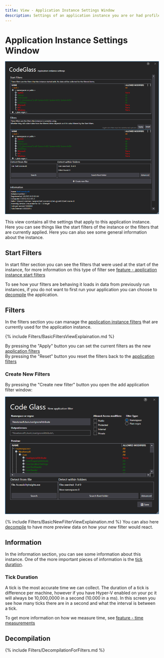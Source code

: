 ```yaml
---
title: View - Application Instance Settings Window
description: Settings of an application instance you are or had profiled.
---
```

# Application Instance Settings Window
![assets/img/AppInstanceSettingsWindow/AppInstanceSettingsWindow.png](../../assets/img/AppInstanceSettingsWindow/AppInstanceSettingsWindow.png)

This view contains all the settings that apply to this application instance. Here you can see things like the start filters of the instance or the filters that are currently applied. Here you can also see some general information about the instance.

## Start Filters
In start filter section you can see the filters that were used at the start of the instance, for more information on this type of filter see [feature - application instance start filters](../features/ProfilingDataFiltering.md#application-instance-start-filters)

To see how your filters are behaving it loads in data from previously run instances, if you do not want to first run your application you can choose to [decompile](#decompilation) the application.


## Filters
In the filters section you can manage the [application instance filters](../features/ProfilingDataFiltering.md#application-instance-filters) that are currently used for the application instance.

{% include Filters/BasicFiltersViewExplaination.md  %}

By pressing the "Apply" button you can set the current filters as the new [application filters](../features/ProfilingDataFiltering.md#application-filters)<br>
By pressing the "Reset" button you reset the filters back to the [application filters](../features/ProfilingDataFiltering.md#application-filters)

### Create New Filters
By pressing the "Create new filter" button you open the add application filter window:

![assets/img/ApplicationSettingsWindow/AddApplicationFilter.png](../../assets/img/ApplicationSettingsWindow/AddApplicationFilter.png)

{% include Filters/BasicNewFilterViewExplaination.md  %}
You can also here [decompile](#decompilation) to have more preview data on how your new filter would react.

## Information
In the information section, you can see some information about this instance. One of the more important pieces of information is the [tick duration](#tick-duration).

### Tick Duration
A tick is the most accurate time we can collect. The duration of a tick is difference per machine, however if you have Hyper-V enabled on your pc it will always be 10,000,0000 in a second (10.000 in a ms).
In this screen you see how many ticks there are in a second and what the interval is between a tick. 

To get more information on how we measure time, see [feature - time measurements](../features/TimeMessurement.md)

## Decompilation
{% include Filters/DecompilationForFilters.md %}